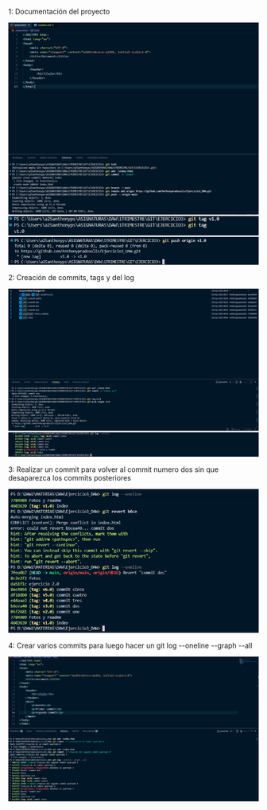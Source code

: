 1: Documentación del proyecto

![uno](image/1.0.png)
![dos](image/1.1.png)
![tres](image/1.2.png)

2: Creación de commits, tags y del log

![cuatro](image/2.0.png)
![cinco](image/2.1.png)

3: Realizar un commit para volver al commit numero dos sin que desaparezca los commits posteriores

![tres](image/3.0.png)

4: Crear varios commits para luego hacer un git log --oneline --graph --all

![cuatro](image/4.0.png)